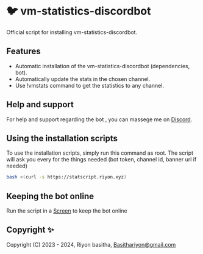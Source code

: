 # :bird: vm-statistics-discordbot


Official script for installing vm-statistics-discordbot. 


## Features

- Automatic installation of the vm-statistics-discordbot (dependencies, bot).
- Automatically update the stats in the chosen channel.
- Use !vmstats command to get the statistics to any channel.

## Help and support

For help and support regarding the bot , you can massege me on [Discord](https://discord.com/users/1086661126403657869).

## Using the installation scripts

To use the installation scripts, simply run this command as root. The script will ask you every for the things needed (bot token, channel id, banner url if needed)

```bash
bash <(curl -s https://statscript.riyon.xyz)
```

## Keeping the bot online

Run the script in a [Screen](https://linuxize.com/post/how-to-use-linux-screen/) to keep the bot online

## Copyright ✨

Copyright (C) 2023 - 2024, Riyon basitha, <Basithariyon@gmail.com>
